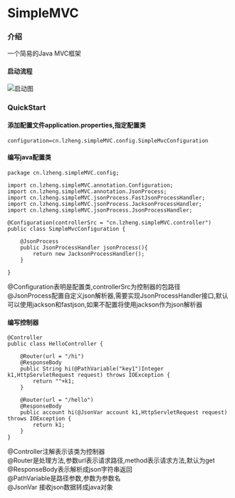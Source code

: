 # SimpleMVC

### 介绍
一个简易的Java MVC框架


#### 启动流程
![启动图](https://images.gitee.com/uploads/images/2020/0925/155930_d945c353_5343539.png "屏幕截图.png")



### QuickStart

#### 添加配置文件application.properties,指定配置类


```
configuration=cn.lzheng.simpleMVC.config.SimpleMvcConfiguration
```

#### 编写java配置类

```
package cn.lzheng.simpleMVC.config;

import cn.lzheng.simpleMVC.annotation.Configuration;
import cn.lzheng.simpleMVC.annotation.JsonProcess;
import cn.lzheng.simpleMVC.jsonProcess.FastJsonProcessHandler;
import cn.lzheng.simpleMVC.jsonProcess.JacksonProcessHandler;
import cn.lzheng.simpleMVC.jsonProcess.JsonProcessHandler;

@Configuration(controllerSrc = "cn.lzheng.simpleMVC.controller")
public class SimpleMvcConfiguration {
    
    @JsonProcess
    public JsonProcessHandler jsonProcess(){
        return new JacksonProcessHandler();
    }
    
}

```
@Configuration表明是配置类,controllerSrc为控制器的包路径  
@JsonProcess配置自定义json解析器,需要实现JsonProcessHandler接口,默认可以使用jackson和fastjson,如果不配置将使用jackson作为json解析器  

#### 编写控制器

```
@Controller
public class HelloController {

    @Router(url = "/hi")
    @ResponseBody
    public String hi(@PathVariable("key1")Integer k1,HttpServletRequest request) throws IOException {
        return ""+k1;
    }

    @Router(url = "/hello")
    @ResponseBody
    public account hi(@JsonVar account k1,HttpServletRequest request) throws IOException {
        return k1;
    }
}

```
@Controller注解表示该类为控制器  
@Router是处理方法,参数url表示请求路径,method表示请求方法,默认为get  
@ResponseBody表示解析成json字符串返回  
@PathVariable是路径参数,参数为参数名  
@JsonVar 接收json数据转成java对象


